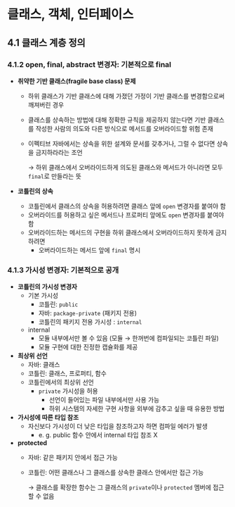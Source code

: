# 클래스, 객체, 인터페이스

## 4.1 클래스 계층 정의

### 4.1.2 open, final, abstract 변경자: 기본적으로 final

- **취약한 기반 클래스(fragile base class) 문제**
    - 하위 클래스가 기반 클래스에 대해 가졌던 가정이 기반 클래스를 변경함으로써 깨져버린 경우
    - 클래스를 상속하는 방법에 대해 정확한 규칙을 제공하지 않는다면 기반 클래스를 작성한 사람의 의도와 다른 방식으로 메서드를 오버라이드할 위험 존재
    - 이펙티브 자바에서는 상속을 위한 설계와 문서를 갖추거나, 그럴 수 없다면 상속을 금지하라라는 조언

      → 하위 클래스에서 오버라이드하게 의도된 클래스와 메서드가 아니라면 모두 `final`로 만들라는 뜻

- **코틀린의 상속**
    - 코틀린에서 클래스의 상속을 허용하려면 클래스 앞에 `open` 변경자를 붙여야 함
    - 오버라이드를 허용하고 싶은 메서드나 프로퍼티 앞에도 `open` 변경자를 붙여야 함
    - 오버라이드하는 메서드의 구현을 하위 클래스에서 오버라이드하지 못하게 금지하려면
        - 오버라이드하는 메서드 앞에 `final` 명시

### 4.1.3 가시성 변경자: 기본적으로 공개

- **코틀린의 가시성 변경자**
    - 기본 가시성
        - 코틀린: `public`
        - 자바: `package-private` (패키지 전용)
        - 코틀린의 패키지 전용 가시성 : `internal`
    - internal
        - 모듈 내부에서만 볼 수 있음 (모듈 → 한꺼번에 컴파일되는 코틀린 파일)
        - 모듈 구현에 대한 진정한 캡슐화를 제공
- **최상위 선언**
    - 자바: 클래스
    - 코틀린: 클래스, 프로퍼티, 함수
    - 코틀린에서의 최상위 선언
        - `private` 가시성을 허용
            - 선언이 들어있는 파일 내부에서만 사용 가능
            - 하위 시스템의 자세한 구현 사항을 외부에 감추고 싶을 때 유용한 방법
- **가시성에 따른 타입 참조**
    - 자신보다 가시성이 더 낮은 타입을 참조하고자 하면 컴파일 에러가 발생
        - e. g. public 함수 안에서 internal 타입 참조 X
- **protected**
    - 자바: 같은 패키지 안에서 접근 가능
    - 코틀린: 어떤 클래스나 그 클래스를 상속한 클래스 안에서만 접근 가능

      → 클래스를 확장한 함수는 그 클래스의 `private`이나 `protected` 멤버에 접근할 수 없음
